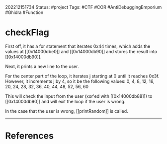 202212151734
Status: #project 
Tags: #CTF #COR #AntiDebuggingEmporium #Ghidra #Function

# checkFlag

First off, it has a for statement that iterates 0x44 times, which adds the values at [[0x14000dbe0]] and [[0x14000db90]] and stores the result into [[0x14000db90]].

Next, it prints a new line to the user.

For the center part of the loop, it iterates j starting at 0 until it reaches 0x3f. However, it increments j by 4, so it be the following values:
    0, 4, 8, 12, 16, 20, 24, 28, 32, 36, 40, 44, 48, 52, 56, 60

This will check the input from the user (xor'ed with [[0x14000db88]]) to [[0x14000db90]] and will exit the loop if the user is wrong.

In the case that the user is wrong, [[printRandom]] is called.

---
# References